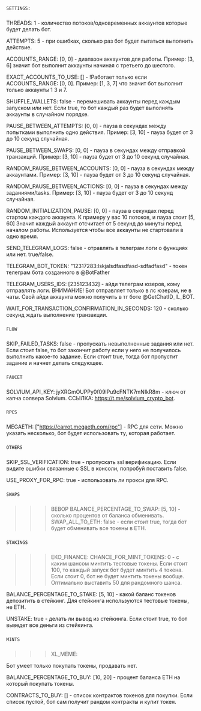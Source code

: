 ###
    SETTINGS:
###

THREADS: 1 - количество потоков/одновременных аккаунтов которые будет делать бот.

ATTEMPTS: 5 - при ошибках, сколько раз бот будет пытаться выполнить действие.

ACCOUNTS_RANGE: [0, 0] - диапазон аккаунтов для работы. 
Пример: [3, 6] значит бот выполнит аккаунты начиная с третьего до шестого.

EXACT_ACCOUNTS_TO_USE: [] - !Работает только если ACCOUNTS_RANGE: [0, 0].
Пример: [1, 3, 7] что значит бот выполнит только аккаунты 1 3 и 7.

SHUFFLE_WALLETS: false - перемешивать аккаунты перед каждым запуском или нет.
Если true, то бот каждый раз будет выполнять аккаунты в случайном порядке.

PAUSE_BETWEEN_ATTEMPTS: [0, 0] - пауза в секундах между попытками выполнить одно действия.
Пример: [3, 10] - пауза будет от 3 до 10 секунд случайная.

PAUSE_BETWEEN_SWAPS: [0, 0] - пауза в секундах между отправкой транзакций.
Пример: [3, 10] - пауза будет от 3 до 10 секунд случайная.

RANDOM_PAUSE_BETWEEN_ACCOUNTS: [0, 0] - пауза в секундах между аккаунтами.
Пример: [3, 10] - пауза будет от 3 до 10 секунд случайная.

RANDOM_PAUSE_BETWEEN_ACTIONS: [0, 0] - пауза в секундах между заданиями/tasks.
Пример: [3, 10] - пауза будет от 3 до 10 секунд случайная.

RANDOM_INITIALIZATION_PAUSE: [0, 0] - пауза в секундах перед стартом каждого аккаунта.
К примеру у вас 10 потоков, и пауза стоит [5, 60]
Значит каждый аккаунт отсчитает от 5 секунд до минуты перед началом работы.
Используется чтобы все аккаунты не стартовали в одно время.

SEND_TELEGRAM_LOGS: false - отравлять в телеграм логи о функциях или нет. true/false.

TELEGRAM_BOT_TOKEN: "12317283:lskjalsdfasdfasd-sdfadfasd" - токен телеграм бота созданного в @BotFather

TELEGRAM_USERS_IDS: [235123432] - айди телеграм юзеров, кому отправлять логи.
ВНИМАНИЕ! Бот отправляет только в лс юзерам, не в чаты.
Свой айди аккаунта можно получить в тг боте @GetChatID_IL_BOT.

WAIT_FOR_TRANSACTION_CONFIRMATION_IN_SECONDS: 120 - сколько секунд ждать выполнение транзакции.

###
    FLOW
### 
SKIP_FAILED_TASKS: false - пропускать невыполненные задания или нет.
Если стоит false, то бот закончит работу если у него не получилось выполнить какое-то задание.
Если стоит true, тогда бот пропустит задание и начнет делать следующее.

###
    FAUCET
###
SOLVIUM_API_KEY: jyXRGmOUPPy0f09lPu9cFNTK7mNIkR8m - ключ от капча солвера Solvium.
ССЫЛКА: https://t.me/solvium_crypto_bot. 

###
    RPCS
###
MEGAETH: ["https://carrot.megaeth.com/rpc"] - RPC для сети.
Можно указать несколько, бот будет использовать ту, которая работает.

###
    OTHERS
###
SKIP_SSL_VERIFICATION: true - пропускать ssl верификацию.
Если видите ошибки связанные с SSL в консоли, попробуй поставить false.

USE_PROXY_FOR_RPC: true - использовать ли прокси для RPC.
  
###
    SWAPS
###

>>> BEBOP
BALANCE_PERCENTAGE_TO_SWAP: [5, 10] - сколько процентов от баланса обменивать.
SWAP_ALL_TO_ETH: false - если стоит true, тогда бот будет обменивать все токены в ETH.

###
    STAKINGS
###

>>> EKO_FINANCE:
CHANCE_FOR_MINT_TOKENS: 0 - с каким шансом минтить тестовые токены.
Если стоит 100, то каждый запуск бот будет минтить 4 токена.
Если стоит 0, бот не будет минтить токены вообще.
Оптимально выставить 50 для рандомного шанса.

BALANCE_PERCENTAGE_TO_STAKE: [5, 10] - какой баланс токенов депозитить в стейкинг.
Для стейкинга используются тестовые токены, не ETH.

UNSTAKE: true - делать ли вывод из стейкинга. 
Если стоит true, то бот выведет все деньги из стейкинга. 

###
    MINTS
###

>>> XL_MEME:

Бот умеет только покупать токены, продавать нет.

BALANCE_PERCENTAGE_TO_BUY: [10, 20] - процент баланса ETH на который покупать токены.

CONTRACTS_TO_BUY: [] - список контрактов токенов для покупки.
Если список пустой, бот сам получит рандом контракты и купит токен.

